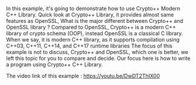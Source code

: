 In this example, it's going to demonstrate how to use Crypto++ Modern C++ Library. 
Quick look at Crypto++ Library, it provides almost same features as OpenSSL, What is the major different between Crypto++ and OpenSSL library ?
Compared to OpenSSL, Crypto++ is a modern C++ library of crypto schema (OOP), instead OpenSSL is a classical C library.
When we say, it is modern C++ library, as it supports compilation using C++03, C++11, C++14, and C++17 runtime libraries
The focus of this example is not to discuss, Crypto++ and OpenSSL, which one is better, we left this topic for you to compare and decide.
Our focus here is how to write a program using Crypto++ C++ Library.

The video link of this example : https://youtu.be/DwDT2ThIX00
